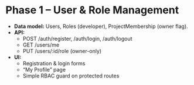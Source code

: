 # Phase 1 – User & Role Management

- **Data model:** Users, Roles (developer), ProjectMembership (owner flag).
- **API:**
  - POST /auth/register, /auth/login, /auth/logout
  - GET /users/me
  - PUT /users/:id/role (owner-only)
- **UI:**
  - Registration & login forms
  - “My Profile” page
  - Simple RBAC guard on protected routes
